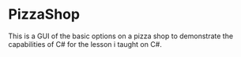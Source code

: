 # PizzaShop
This is a GUI of the basic options on a pizza shop to demonstrate the capabilities of C# for the lesson i taught on C#.

